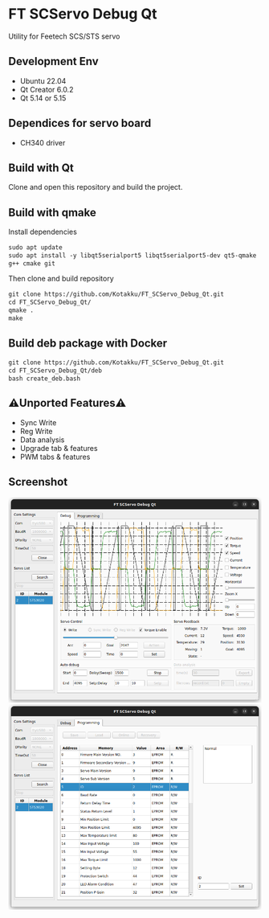 # FT SCServo Debug Qt

Utility for Feetech SCS/STS servo

## Development Env
- Ubuntu 22.04
- Qt Creator 6.0.2
- Qt 5.14 or 5.15

## Dependices for servo board
- CH340 driver

## Build with Qt
Clone and open this repository and build the project.

## Build with qmake
Install dependencies
```
sudo apt update
sudo apt install -y libqt5serialport5 libqt5serialport5-dev qt5-qmake g++ cmake git
```

Then clone and build repository
```
git clone https://github.com/Kotakku/FT_SCServo_Debug_Qt.git
cd FT_SCServo_Debug_Qt/
qmake .
make
```

## Build deb package with Docker
```
git clone https://github.com/Kotakku/FT_SCServo_Debug_Qt.git
cd FT_SCServo_Debug_Qt/deb
bash create_deb.bash
```


## ⚠️Unported Features⚠️
- Sync Write
- Reg Write
- Data analysis
- Upgrade tab & features
- PWM tabs & features

## Screenshot

![](pic/debug.png)
![](pic/prog.png)